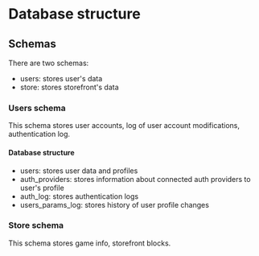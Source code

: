 # Database structure

## Schemas

There are two schemas:
- users: stores user's data
- store: stores storefront's data 

### Users schema

This schema stores user accounts, log of user account modifications, authentication log.

#### Database structure
- users: stores user data and profiles
- auth_providers: stores information about connected auth providers to user's profile
- auth_log: stores authentication logs
- users_params_log: stores history of user profile changes


### Store schema

This schema stores game info, storefront blocks.